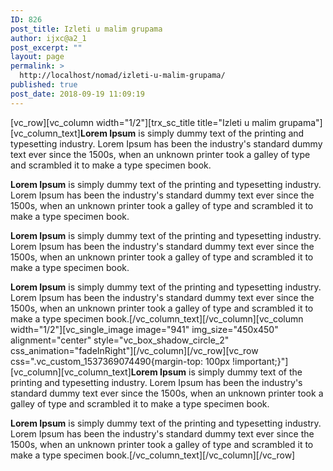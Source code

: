 ```yaml
---
ID: 826
post_title: Izleti u malim grupama
author: ijxc@a2_1
post_excerpt: ""
layout: page
permalink: >
  http://localhost/nomad/izleti-u-malim-grupama/
published: true
post_date: 2018-09-19 11:09:19
---
```

[vc_row][vc_column width="1/2"][trx_sc_title title="Izleti u malim grupama"][vc_column_text]<strong>Lorem Ipsum</strong> is simply dummy text of the printing and typesetting industry. Lorem Ipsum has been the industry's standard dummy text ever since the 1500s, when an unknown printer took a galley of type and scrambled it to make a type specimen book.

<strong>Lorem Ipsum</strong> is simply dummy text of the printing and typesetting industry. Lorem Ipsum has been the industry's standard dummy text ever since the 1500s, when an unknown printer took a galley of type and scrambled it to make a type specimen book.

<strong>Lorem Ipsum</strong> is simply dummy text of the printing and typesetting industry. Lorem Ipsum has been the industry's standard dummy text ever since the 1500s, when an unknown printer took a galley of type and scrambled it to make a type specimen book.

<strong>Lorem Ipsum</strong> is simply dummy text of the printing and typesetting industry. Lorem Ipsum has been the industry's standard dummy text ever since the 1500s, when an unknown printer took a galley of type and scrambled it to make a type specimen book.[/vc_column_text][/vc_column][vc_column width="1/2"][vc_single_image image="941" img_size="450x450" alignment="center" style="vc_box_shadow_circle_2" css_animation="fadeInRight"][/vc_column][/vc_row][vc_row css=".vc_custom_1537369074490{margin-top: 100px !important;}"][vc_column][vc_column_text]<strong>Lorem Ipsum</strong> is simply dummy text of the printing and typesetting industry. Lorem Ipsum has been the industry's standard dummy text ever since the 1500s, when an unknown printer took a galley of type and scrambled it to make a type specimen book.

<strong>Lorem Ipsum</strong> is simply dummy text of the printing and typesetting industry. Lorem Ipsum has been the industry's standard dummy text ever since the 1500s, when an unknown printer took a galley of type and scrambled it to make a type specimen book.[/vc_column_text][/vc_column][/vc_row]